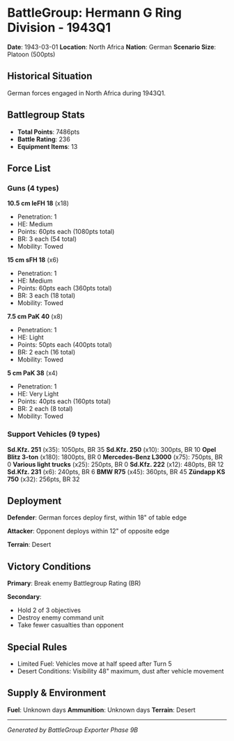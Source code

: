 # BattleGroup: Hermann G Ring Division - 1943Q1

**Date**: 1943-03-01
**Location**: North Africa
**Nation**: German
**Scenario Size**: Platoon (500pts)

## Historical Situation

German forces engaged in North Africa during 1943Q1.

## Battlegroup Stats

- **Total Points**: 7486pts
- **Battle Rating**: 236
- **Equipment Items**: 13

## Force List

### Guns (4 types)

**10.5 cm leFH 18** (x18)
- Penetration: 1
- HE: Medium
- Points: 60pts each (1080pts total)
- BR: 3 each (54 total)
- Mobility: Towed

**15 cm sFH 18** (x6)
- Penetration: 1
- HE: Medium
- Points: 60pts each (360pts total)
- BR: 3 each (18 total)
- Mobility: Towed

**7.5 cm PaK 40** (x8)
- Penetration: 1
- HE: Light
- Points: 50pts each (400pts total)
- BR: 2 each (16 total)
- Mobility: Towed

**5 cm PaK 38** (x4)
- Penetration: 1
- HE: Very Light
- Points: 40pts each (160pts total)
- BR: 2 each (8 total)
- Mobility: Towed

### Support Vehicles (9 types)

**Sd.Kfz. 251** (x35): 1050pts, BR 35
**Sd.Kfz. 250** (x10): 300pts, BR 10
**Opel Blitz 3-ton** (x180): 1800pts, BR 0
**Mercedes-Benz L3000** (x75): 750pts, BR 0
**Various light trucks** (x25): 250pts, BR 0
**Sd.Kfz. 222** (x12): 480pts, BR 12
**Sd.Kfz. 231** (x6): 240pts, BR 6
**BMW R75** (x45): 360pts, BR 45
**Zündapp KS 750** (x32): 256pts, BR 32

## Deployment

**Defender**: German forces deploy first, within 18" of table edge

**Attacker**: Opponent deploys within 12" of opposite edge

**Terrain**: Desert

## Victory Conditions

**Primary**: Break enemy Battlegroup Rating (BR)

**Secondary**:
- Hold 2 of 3 objectives
- Destroy enemy command unit
- Take fewer casualties than opponent

## Special Rules

- Limited Fuel: Vehicles move at half speed after Turn 5
- Desert Conditions: Visibility 48" maximum, dust after vehicle movement

## Supply & Environment

**Fuel**: Unknown days
**Ammunition**: Unknown days
**Terrain**: Desert

---

*Generated by BattleGroup Exporter Phase 9B*
